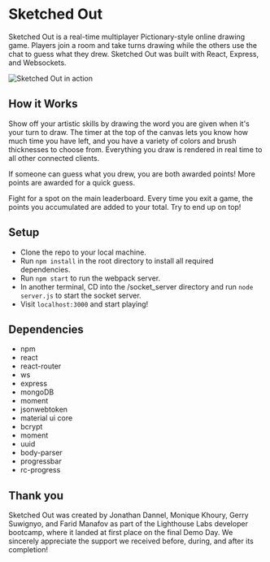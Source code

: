 # Sketched Out

Sketched Out is a real-time multiplayer Pictionary-style online drawing game. Players join a room and take turns drawing while the others use the chat to guess what they drew. Sketched Out was built with React, Express, and Websockets. 

![Sketched Out in action](https://i.imgur.com/DSNxMKv.gif)


## How it Works

Show off your artistic skills by drawing the word you are given when it's your turn to draw. The timer at the top of the canvas lets you know how much time you have left, and you have a variety of colors and brush thicknesses to choose from. Everything you draw is rendered in real time to all other connected clients.

If someone can guess what you drew, you are both awarded points! More points are awarded for a quick guess. 

Fight for a spot on the main leaderboard. Every time you exit a game, the points you accumulated are added to your total. Try to end up on top!


## Setup

- Clone the repo to your local machine.
- Run `npm install` in the root directory to install all required dependencies. 
- Run `npm start` to run the webpack server. 
- In another terminal, CD into the /socket_server directory  and run `node server.js` to start the socket server. 
- Visit `localhost:3000` and start playing!


## Dependencies 

- npm
- react
- react-router
- ws
- express 
- mongoDB
- moment 
- jsonwebtoken
- material ui core
- bcrypt
- moment
- uuid 
- body-parser
- progressbar
- rc-progress


## Thank you
Sketched Out was created by Jonathan Dannel, Monique Khoury, Gerry Suwignyo, and Farid Manafov as part of the Lighthouse Labs developer bootcamp, where it landed at first place on the final Demo Day. We sincerely appreciate the support we received before, during, and after its completion! 

